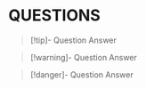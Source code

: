 # QUESTIONS
> [!tip]- Question
> Answer

> [!warning]- Question
> Answer

> [!danger]- Question
> Answer

